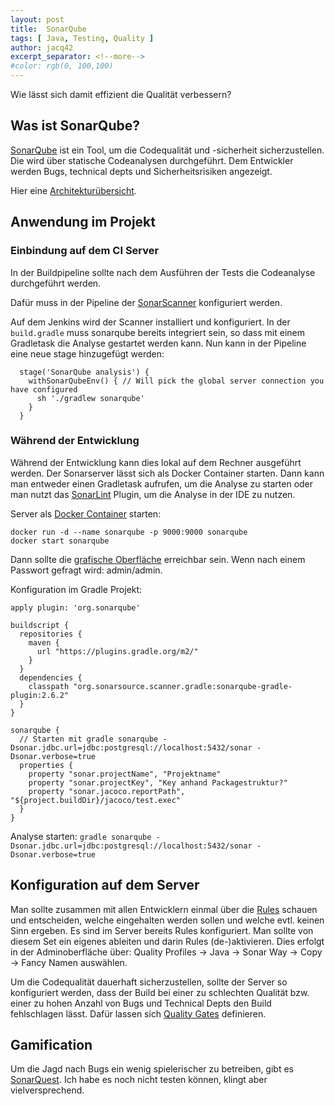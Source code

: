 ```yaml
---
layout: post
title:  SonarQube
tags: [ Java, Testing, Quality ]
author: jacq42
excerpt_separator: <!--more-->
#color: rgb(0, 100,100)
---
```


Wie lässt sich damit effizient die Qualität verbessern?

<!--more-->

## Was ist SonarQube?

[SonarQube](https://www.sonarqube.org/) ist ein Tool, um die Codequalität und -sicherheit sicherzustellen. Die wird über statische Codeanalysen durchgeführt. Dem Entwickler werden Bugs, technical depts und Sicherheitsrisiken angezeigt.

Hier eine [Architekturübersicht](https://docs.sonarqube.org/latest/architecture/architecture-integration/).

## Anwendung im Projekt

### Einbindung auf dem CI Server

In der Buildpipeline sollte nach dem Ausführen der Tests die Codeanalyse durchgeführt werden.

Dafür muss in der Pipeline der [SonarScanner](https://docs.sonarqube.org/latest/analysis/scan/sonarscanner-for-jenkins/) konfiguriert werden. 

Auf dem Jenkins wird der Scanner installiert und konfiguriert. In der `build.gradle` muss sonarqube bereits integriert sein, so dass mit einem Gradletask die Analyse gestartet werden kann. Nun kann in der Pipeline eine neue stage hinzugefügt werden:
```
  stage('SonarQube analysis') {
    withSonarQubeEnv() { // Will pick the global server connection you have configured
      sh './gradlew sonarqube'
    }
  }
```

### Während der Entwicklung

Während der Entwicklung kann dies lokal auf dem Rechner ausgeführt werden. Der Sonarserver lässt sich als Docker Container starten. Dann kann man entweder einen Gradletask aufrufen, um die Analyse zu starten oder man nutzt das [SonarLint](https://www.sonarlint.org/) Plugin, um die Analyse in der IDE zu nutzen.

Server als [Docker Container](https://hub.docker.com/_/sonarqube) starten:
```
docker run -d --name sonarqube -p 9000:9000 sonarqube
docker start sonarqube
```
Dann sollte die [grafische Oberfläche](http://localhost:9000/) erreichbar sein. Wenn nach einem Passwort gefragt wird: admin/admin.

Konfiguration im Gradle Projekt:
```
apply plugin: 'org.sonarqube'

buildscript {
  repositories {
    maven {
      url "https://plugins.gradle.org/m2/"
    }
  }
  dependencies {
    classpath "org.sonarsource.scanner.gradle:sonarqube-gradle-plugin:2.6.2"
  }
}

sonarqube {
  // Starten mit gradle sonarqube -Dsonar.jdbc.url=jdbc:postgresql://localhost:5432/sonar -Dsonar.verbose=true
  properties {
    property "sonar.projectName", "Projektname"
    property "sonar.projectKey", "Key anhand Packagestruktur?"
    property "sonar.jacoco.reportPath", "${project.buildDir}/jacoco/test.exec"
  }
}
```

Analyse starten: `gradle sonarqube -Dsonar.jdbc.url=jdbc:postgresql://localhost:5432/sonar -Dsonar.verbose=true`

## Konfiguration auf dem Server

Man sollte zusammen mit allen Entwicklern einmal über die [Rules](https://docs.sonarqube.org/latest/user-guide/rules/) schauen und entscheiden, welche eingehalten werden sollen und welche evtl. keinen Sinn ergeben. Es sind im Server bereits Rules konfiguriert. Man sollte von diesem Set ein eigenes ableiten und darin Rules (de-)aktivieren. Dies erfolgt in der Adminoberfläche über: Quality Profiles -> Java -> Sonar Way -> Copy -> Fancy Namen auswählen. 

Um die Codequalität dauerhaft sicherzustellen, sollte der Server so konfiguriert werden, dass der Build bei einer zu schlechten Qualität bzw. einer zu hohen Anzahl von Bugs und Technical Depts den Build fehlschlagen lässt. Dafür lassen sich [Quality Gates](https://docs.sonarqube.org/latest/user-guide/quality-gates/) definieren.


## Gamification

Um die Jagd nach Bugs ein wenig spielerischer zu betreiben, gibt es [SonarQuest](https://www.viadee.de/sonarquest). Ich habe es noch nicht testen können, klingt aber vielversprechend.

